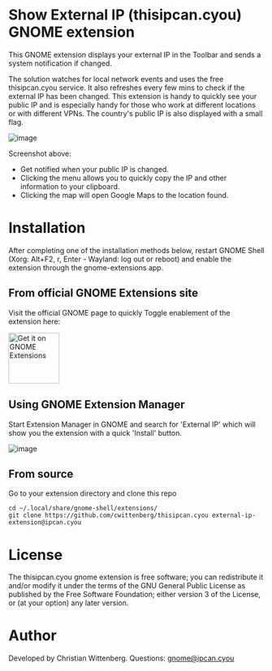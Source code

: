 # Show External IP (thisipcan.cyou) GNOME extension
This GNOME extension displays your external IP in the Toolbar and sends a system notification if changed.

The solution watches for local network events and uses the free thisipcan.cyou service. It also refreshes every few mins to check if the external IP has been changed. This extension is handy to quickly see your public IP and is especially handy for those who work at different locations or with different VPNs. The country's public IP is also displayed with a small flag.

![image](https://user-images.githubusercontent.com/4825211/196243623-3d998bf2-f0ed-418d-a43c-6bdfae1314c3.png)

Screenshot above: 
- Get notified when your public IP is changed. 
- Clicking the menu allows you to quickly copy the IP and other information to your clipboard.
- Clicking the map will open Google Maps to the location found.

# Installation
After completing one of the installation methods below, restart GNOME Shell (Xorg: Alt+F2, r, Enter - Wayland: log out or reboot) and enable the extension through the gnome-extensions app.

## From official GNOME Extensions site
Visit the official GNOME page to quickly Toggle enablement of the extension here:

[<img src="https://raw.githubusercontent.com/cwittenberg/thisipcan.cyou/main/img/get-it-on-ego.svg?sanitize=true" alt="Get it on GNOME Extensions" height="100" align="middle">](https://extensions.gnome.org/extension/5368/show-external-ip-thisipcancyou/)

## Using GNOME Extension Manager
Start Extension Manager in GNOME and search for 'External IP' which will show you the extension with a quick 'Install' button.

![image](https://user-images.githubusercontent.com/4825211/192793423-17aa2a49-0a2a-48ff-8bce-24ca097ef0fd.png)

## From source
Go to your extension directory and clone this repo
        
    cd ~/.local/share/gnome-shell/extensions/
    git clone https://github.com/cwittenberg/thisipcan.cyou external-ip-extension@ipcan.cyou 

# License
The thisipcan.cyou gnome extension is free software; you can redistribute it and/or modify it under the terms of the GNU General Public License as published by the Free Software Foundation; either version 3 of the License, or (at your option) any later version.

# Author
Developed by Christian Wittenberg.
Questions: gnome@ipcan.cyou
